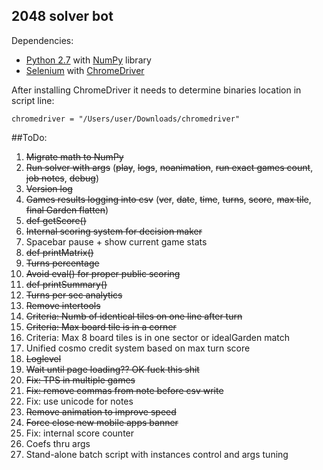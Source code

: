 2048 solver bot
---------------

Dependencies:

 - [Python 2.7](http://www.python.org) with [NumPy](http://www.numpy.org/) library
 - [Selenium](https://pypi.python.org/pypi/selenium) with [ChromeDriver](https://code.google.com/p/chromedriver/)

After installing ChromeDriver it needs to determine binaries location in script line:

`chromedriver = "/Users/user/Downloads/chromedriver"`

##ToDo:

 1. ~~Migrate math to NumPy~~
 2. ~~Run solver with args~~ (~~play~~, ~~logs~~, ~~noanimation~~, ~~run exact games count~~, ~~job notes~~, ~~debug~~)
 3. ~~Version log~~
 4. ~~Games results logging into csv~~ (~~ver~~, ~~date~~, ~~time~~, ~~turns~~, ~~score~~, ~~max tile~~, ~~final Garden flatten~~)
 5. ~~def getScore()~~
 6. ~~Internal scoring system for decision maker~~
 7. Spacebar pause + show current game stats
 8. ~~def printMatrix()~~
 9. ~~Turns percentage~~
 10. ~~Avoid eval() for proper public scoring~~
 11. ~~def printSummary()~~
 12. ~~Turns per sec analytics~~
 13. ~~Remove intertools~~
 14. ~~Criteria: Numb of identical tiles on one line after turn~~
 15. ~~Criteria: Max board tile is in a corner~~
 16. Criteria: Max 8 board tiles is in one sector or idealGarden match
 17. Unified cosmo credit system based on max turn score
 18. ~~Loglevel~~
 19. ~~Wait until page loading?? OK fuck this shit~~
 20. ~~Fix: TPS in multiple games~~
 21. ~~Fix: remove commas from note before csv write~~
 22. Fix: use unicode for notes
 23. ~~Remove animation to improve speed~~
 24. ~~Force close new mobile apps banner~~
 25. Fix: internal score counter
 26. Coefs thru args
 27. Stand-alone batch script with instances control and args tuning